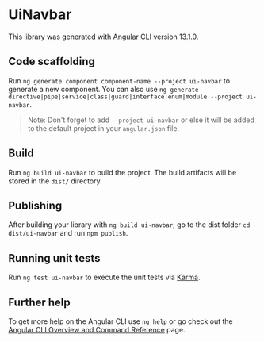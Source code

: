 # UiNavbar

This library was generated with [Angular CLI](https://github.com/angular/angular-cli) version 13.1.0.

## Code scaffolding

Run `ng generate component component-name --project ui-navbar` to generate a new component. You can also use `ng generate directive|pipe|service|class|guard|interface|enum|module --project ui-navbar`.
> Note: Don't forget to add `--project ui-navbar` or else it will be added to the default project in your `angular.json` file. 

## Build

Run `ng build ui-navbar` to build the project. The build artifacts will be stored in the `dist/` directory.

## Publishing

After building your library with `ng build ui-navbar`, go to the dist folder `cd dist/ui-navbar` and run `npm publish`.

## Running unit tests

Run `ng test ui-navbar` to execute the unit tests via [Karma](https://karma-runner.github.io).

## Further help

To get more help on the Angular CLI use `ng help` or go check out the [Angular CLI Overview and Command Reference](https://angular.io/cli) page.
